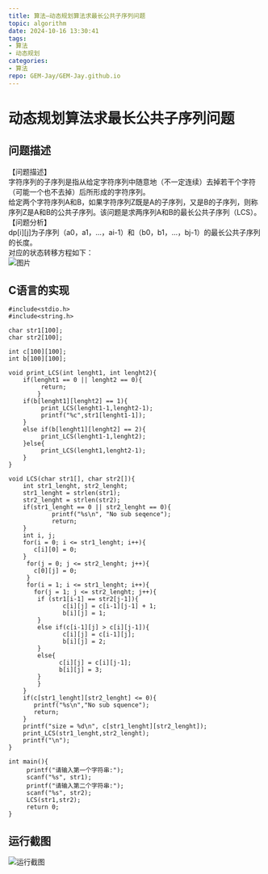 ```yaml
---
title: 算法—动态规划算法求最长公共子序列问题
topic: algorithm
date: 2024-10-16 13:30:41
tags:
- 算法
- 动态规划
categories: 
- 算法
repo: GEM-Jay/GEM-Jay.github.io
---
```


# 动态规划算法求最长公共子序列问题

## 问题描述

【问题描述】  
字符序列的子序列是指从给定字符序列中随意地（不一定连续）去掉若干个字符（可能一个也不去掉）后所形成的字符序列。  
给定两个字符序列A和B，如果字符序列Z既是A的子序列，又是B的子序列，则称序列Z是A和B的公共子序列。该问题是求两序列A和B的最长公共子序列（LCS）。  
【问题分析】  
dp\[i\]\[j\]为子序列（a0，a1，…，ai-1）和（b0，b1，…，bj-1）的最长公共子序列的长度。  
对应的状态转移方程如下：  
![图片](https://cdn.jsdelivr.net/gh/GEM-Jay/images/%E6%9C%80%E5%A4%A7%E5%AD%90%E5%BA%8F%E5%88%97%E9%97%AE%E9%A2%98.jpg)

## C语言的实现

```代码
#include<stdio.h>
#include<string.h>

char str1[100];
char str2[100];

int c[100][100]; 
int b[100][100];

void print_LCS(int lenght1, int lenght2){
	if(lenght1 == 0 || lenght2 == 0){
	     return;
        }
	if(b[lenght1][lenght2] == 1){
 	     print_LCS(lenght1-1,lenght2-1);
  	     printf("%c",str1[lenght1-1]);  
 	} 
	else if(b[lenght1][lenght2] == 2){
  	     print_LCS(lenght1-1,lenght2); 
 	}else{
  	     print_LCS(lenght1,lenght2-1); 
 	} 
}

void LCS(char str1[], char str2[]){
 	int str1_lenght, str2_lenght;
 	str1_lenght = strlen(str1);
 	str2_lenght = strlen(str2);
 	if(str1_lenght == 0 || str2_lenght == 0){
            printf("%s\n", "No sub seqence");
            return;
	} 
	int i, j;
	for(i = 0; i <= str1_lenght; i++){
	   c[i][0] = 0;
	}
	 for(j = 0; j <= str2_lenght; j++){
	   c[0][j] = 0;
	 }
	 for(i = 1; i <= str1_lenght; i++){
  	   for(j = 1; j <= str2_lenght; j++){
   		if (str1[i-1] == str2[j-1]){
    		   c[i][j] = c[i-1][j-1] + 1;
    		   b[i][j] = 1;
   		}
   		else if(c[i-1][j] > c[i][j-1]){
    		   c[i][j] = c[i-1][j];
    		   b[i][j] = 2;
   		}
   		else{
    		  c[i][j] = c[i][j-1];
    		  b[i][j] = 3;
   		}
  	    }
 	}
 	if(c[str1_lenght][str2_lenght] <= 0){
  	   printf("%s\n","No sub squence");
  	   return;
 	} 
 	printf("size = %d\n", c[str1_lenght][str2_lenght]);
 	print_LCS(str1_lenght,str2_lenght);
 	printf("\n");
}

int main(){
	 printf("请输入第一个字符串:");
	 scanf("%s", str1);
	 printf("请输入第二个字符串:");
	 scanf("%s", str2);
	 LCS(str1,str2); 
	 return 0;
}
```

## 运行截图

![运行截图](https://cdn.jsdelivr.net/gh/GEM-Jay/images/%E5%8A%A8%E6%80%81%E8%A7%84%E5%88%92%E7%AE%97%E6%B3%95%E6%B1%82%E8%A7%A3%E6%9C%80%E5%A4%A7%E5%AD%90%E5%BA%8F%E5%88%97%E9%97%AE%E9%A2%98.jpg)
